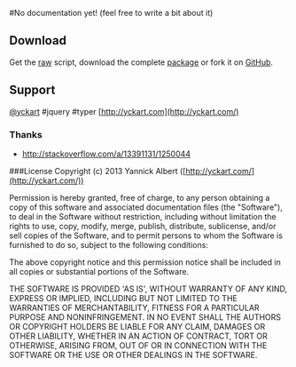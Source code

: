 #No documentation yet!
(feel free to write a bit about it)

## Download
 Get the [raw](https://raw.github.com/yckart/jquery.typer.js/master/jquery.typer.js) script, download the complete [package](https://github.com/yckart/jquery.typer.js/zipball/master) or fork it on [GitHub](https://github.com/yckart/jquery.typer.js/).

## Support

 [@yckart](http://twitter.com/yckart) #jquery #typer
 [http://yckart.com](http://yckart.com/)

### Thanks
- http://stackoverflow.com/a/13391131/1250044

###License
Copyright (c) 2013 Yannick Albert ([http://yckart.com/](http://yckart.com/))

Permission is hereby granted, free of charge, to any person obtaining a copy of this software and associated documentation files (the "Software"), to deal in the Software without restriction, including without limitation the rights to use, copy, modify, merge, publish, distribute, sublicense, and/or sell copies of the Software, and to permit persons to whom the Software is furnished to do so, subject to the following conditions:

The above copyright notice and this permission notice shall be included in all copies or substantial portions of the Software.

THE SOFTWARE IS PROVIDED 'AS IS', WITHOUT WARRANTY OF ANY KIND, EXPRESS OR IMPLIED, INCLUDING BUT NOT LIMITED TO THE WARRANTIES OF MERCHANTABILITY, FITNESS FOR A PARTICULAR PURPOSE AND NONINFRINGEMENT. IN NO EVENT SHALL THE AUTHORS OR COPYRIGHT HOLDERS BE LIABLE FOR ANY CLAIM, DAMAGES OR OTHER LIABILITY, WHETHER IN AN ACTION OF CONTRACT, TORT OR OTHERWISE, ARISING FROM, OUT OF OR IN CONNECTION WITH THE SOFTWARE OR THE USE OR OTHER DEALINGS IN THE SOFTWARE.